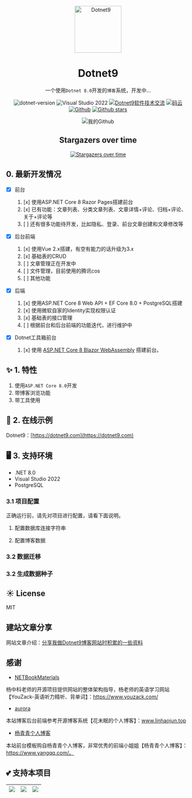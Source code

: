 <p align="center">
  <a href="https://dotnet9.com">
    <img src="https://img1.dotnet9.com/site/logo.png" width="128" height="128" alt="Dotnet9">
  </a>
</p>

<h1 align="center">Dotnet9</h1>

<div align="center">

一个使用`Dotnet 8.0`开发的`博客`系统，开发中...

 ![dotnet-version](https://img.shields.io/badge/.NET%208.0-blue)  ![Visual Studio 2022](https://img.shields.io/badge/Visual%20Studio%20-2022-blueviolet)  <a target="_blank" href="https://qm.qq.com/cgi-bin/qm/qr?k=iL6egdGSGCMPezcUyzMPEcs9qsllgwr-&jump_from=webapi"><img border="0" src="https://pub.idqqimg.com/wpa/images/group.png" alt="Dotnet9软件技术交流" title="Dotnet9软件技术交流"></a> [![码云](https://img.shields.io/badge/Gitee-%E7%A0%81%E4%BA%91-orange)](https://gitee.com/dotnet9/Dotnet9)   [![Github](https://img.shields.io/badge/%20-github-%2324292e)](https://github.com/dotnet9/Dotnet9) [![Github stars](https://img.shields.io/github/stars/dotnet9/Dotnet9)](https://github.com/dotnet9/Dotnet9)

 ![我的Github](https://github-readme-stats.vercel.app/api?username=dotnet9&show_icons=true&theme=radical)


## Stargazers over time

[![Stargazers over time](https://starchart.cc/dotnet9/Dotnet9.svg)](https://starchart.cc/dotnet9/Dotnet9)

 </div>


 ## 0. 最新开发情况

- [x] 前台
  1. [x] 使用ASP.NET Core 8 Razor Pages搭建前台
  2. [x] 已有功能：文章列表、分类文章列表、文章详情+评论、归档+评论、关于+评论等
  3. [ ] 还有很多功能待开发，比如隐私、登录、前台文章创建和文章修改等
- [x] 后台前端
  1. [x] 使用Vue 2.x搭建，有空有能力的话升级为3.x
  2. [x] 基础表的CRUD
  3. [ ] 文章管理正在开发中
  4. [ ] 文件管理，目前使用的腾讯cos
  5. [ ] 其他功能
- [x] 后端
  1. [x] 使用ASP.NET Core 8 Web API + EF Core 8.0 + PostgreSQL搭建
  2. [x] 使用微软自家的Identity实现权限认证
  3. [x] 基础表的接口管理
  4. [ ] 根据前台和后台前端的功能迭代，进行维护中

- [x] Dotnet工具箱前台
  1. [x] 使用 [ASP.NET Core 8 Blazor WebAssembly](https://learn.microsoft.com/zh-cn/aspnet/core/blazor/?WT.mc_id=dotnet-35129-website&view=aspnetcore-8.0) 搭建前台。

## ✨ 1. 特性

1. 使用`ASP.NET Core 8.0`开发
2. 带博客浏览功能
3. 带工具使用

## 🌈 2. 在线示例

Dotnet9：[https://dotnet9.com](https://dotnet9.com)

## 🖥 3. 支持环境

- .NET 8.0
- Visual Studio 2022
- PostgreSQL

### 3.1 项目配置

正确运行前，请先对项目进行配置，请看下面说明。

1. 配置数据库连接字符串


2. 配置博客数据


### 3.2 数据迁移


### 3.2 生成数据种子

## ☀️ License

MIT

## 建站文章分享

网站文章介绍：[分享我做Dotnet9博客网站时积累的一些资料](https://dotnet9.com/2022/03/Share-some-learning-materials-I-accumulated-when-I-was-a-blog-website)

## 感谢

- [NETBookMaterials](https://github.com/yangzhongke/NETBookMaterials)

杨中科老师的开源项目提供网站的整体架构指导，杨老师的英语学习网站【YouZack-英语听力精听、背单词】：https://www.youzack.com/

- [aurora](https://github.com/linhaojun857/aurora)

本站博客后台前端参考开源博客系统【花未眠的个人博客】：www.linhaojun.top

- [杨青青个人博客](https://www.yangqq.com/)

本站前台模板购自杨青青个人博客，非常优秀的前端小姐姐【杨青青个人博客】：https://www.yangqq.com/。

## 💕 支持本项目

| ![](assets/WeChatPay.jpg) | ![](assets/AliPay.jpg) | ![](assets/QQPay.jpg) |
| ------------------------- | ---------------------- | --------------------- |